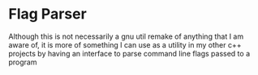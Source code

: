 # Flag Parser

Although this is not necessarily a gnu util remake of anything that I am aware of, it is more of something I can use as a utility in my other c++ projects by having an interface to parse command line flags passed to a program
